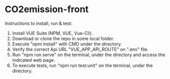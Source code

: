 # CO2emission-front

Instructions to install, run & test:

1. Install VUE Suite (NPM, VUE, Vue-Cli).
2. Download or clone the repo in some local folder.
3. Execute "npm install" with CMD under the directory.
4. Verify the correct Api URL "VUE_APP_API_ROUTE" on ".env" file.
5. Run "npm run serve" on the terminal, under the directory and access the indicated web page.
6. To execute tests, run "npm run test:unit" on the terminal, under the directory.